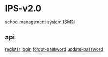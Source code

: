 # IPS-v2.0
school management system (SMS)


## api
[register](http://localhost:3002/api/register)
[login](http://localhost:3002/api/login)
[forgot-password](http://localhost:3002/api/forgot-password)
[update-password](http://localhost:3002/api/update-password)
